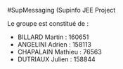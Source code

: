 #SupMessaging (Supinfo JEE Project

Le groupe est constitué de : 
 * BILLARD Martin : 160651
 * ANGELINI Adrien  : 158113
 * CHAPALAIN Mathieu : 76563
 * DUTRIAUX Julien : 158844
